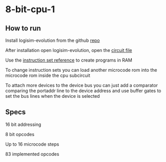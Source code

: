 # 8-bit-cpu-1

## How to run
Install logisim-evolution from the github [repo](https://github.com/logisim-evolution/logisim-evolution)

After installation open logisim-evolution, open the [circuit file](https://github.com/ethandhunt/8-bit-cpu-1/blob/main/custom_cpu.circ)

Use the [instruction set reference](https://github.com/ethandhunt/8-bit-cpu-1/blob/main/instruction_set1.txt) to create programs in RAM

To change instruction sets you can load another microcode rom into the microcode rom inside the cpu subcircuit

To attach more devices to the device bus you can just add a comparator comparing the portaddr line to the device address and use buffer gates to set the bus lines when the device is selected

## Specs
16 bit addressing

8 bit opcodes

Up to 16 microcode steps

83 implemented opcodes
